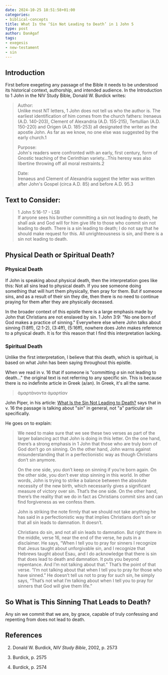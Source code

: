 ```yaml
---
date: 2024-10-25 18:51:58+01:00
categories:
- biblical-concepts
title: What Is the ‘Sin Not Leading to Death’ in 1 John 5
type: post
author: DanAgaf
tags:
- exegesis
- new-testament
- sin
---
```



## Introduction




First before exegeting any passage of the Bible it needs to be understood its historical context, authorship, and intended audience. In the Introduction to 1 John in the NIV Study Bible, Donald W. Burdick writes:





> Author:  
> Unlike most NT letters, 1 John does not tell us who the author is. The earliest identification of him comes from the church fathers: Irenaeus (A.D. 140-203), Clement of Alexandria (A.D. 155-215), Tertullian (A.D. 150-220) and Origen (A.D. 185-253) all designated the writer as the apostle John. As far as we know, no one else was suggested by the early church.1
> 
> 
> 
> 
> Purpose:  
> John's readers were confronted with an early, first century, form of Gnostic teaching of the Cerinthian variety…This heresy was also libertine throwing off all moral restraints.2
> 
> 
> 
> 
> Date:  
> Irenaeus and Clement of Alexandria suggest the letter was written after John's Gospel (circa A.D. 85) and before A.D. 95.3




## Text to Consider:





> 1 John 5:16-17 - LSB  
> If anyone sees his brother committing a sin not leading to death, he shall ask and God will for him give life to those who commit sin not leading to death. There is a sin leading to death; I do not say that he should make request for this. All unrighteousness is sin, and there is a sin not leading to death.




## Physical Death or Spiritual Death?




### Physical Death




If John is speaking about physical death, then the interpretation goes like this: Not all sins lead to physical death. If you see someone doing something that will hurt them physically, then pray for them. But if someone sins, and as a result of their sin they die, then there is no need to continue praying for them after they are physically deceased.




In the broader context of this epistle there is a large emphasis made by John that Christians are not enslaved by sin. 1 John 3:9: "No one born of God makes a practice of sinning." Everywhere else where John talks about sinning (1:8ff), (2:1-2), (3:4ff), (5:16ff), nowhere does John makes reference to a physical death. It is for this reason that I find this interpretation lacking.




### Spiritual Death




Unlike the first interpretation, I believe that this death, which is spiritual, is based on what John has been saying throughout this epistle.




When we read in v. 16 that if someone is "committing *a* sin not leading to death…" the original text is not referring to any specific sin. This is because there is no indefinite article in Greek (a/an). In Greek, it's all the same.





> ἁμαρτάνοντα ἁμαρτίαν




John Piper, in his article: [What Is the Sin Not Leading to Death?](https://www.desiringgod.org/interviews/what-is-the-sin-not-leading-to-death-in-1-john-5) says that in v. 16 the passage is talking about "sin" in general, not "a" particular sin specifically.




He goes on to explain:





> We need to make sure that we see these two verses as part of the larger balancing act that John is doing in this letter. On the one hand, there’s a strong emphasis in 1 John that those who are truly born of God don’t go on sinning. On the other hand, John warns against misunderstanding that in a perfectionistic way as though Christians don’t sin anymore.
> 
> 
> 
> 
> On the one side, you don’t keep on sinning if you’re born again. On the other side, you don’t ever stop sinning in this world. In other words, John is trying to strike a balance between the absolute necessity of the new birth, which necessarily gives a significant measure of victory over sin. That’s the one side. On the other hand, there’s the reality that we do in fact as Christians commit sins and can find forgiveness as we confess them.
> 
> 
> 
> 
> John is striking the note firmly that we should not take anything he has said in a perfectionistic way that implies Christians don’t sin or that all sin leads to damnation. It doesn’t.
> 
> 
> 
> 
> Christians do sin, and not all sin leads to damnation. But right there in the middle, verse 16, near the end of the verse, he puts in a disclaimer. He says, “When I tell you to pray for sinners I recognize that Jesus taught about unforgivable sin, and I recognize that Hebrews taught about Esau, and I do acknowledge that there is sin that does lead to death and damnation. It puts you beyond repentance. And I’m not talking about that.” That’s the point of that verse. “I’m not talking about that when I tell you to pray for those who have sinned.” He doesn’t tell us not to pray for such sin, he simply says, “That’s not what I’m talking about when I tell you to pray for sinners that God will give them life.”




## So What is This Sinning That Leads to Death?




Any sin we commit that we are, by grace, capable of truly confessing and repenting from does not lead to death.




## References




2. Donald W. Burdick, *NIV Study Bible*, 2002, p. 2573

6. Burdick, p. 2575

10. Burdick, p. 2574


